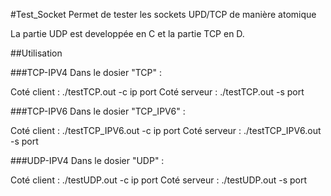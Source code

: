 #Test_Socket
Permet de tester les sockets UPD/TCP de manière atomique

La partie UDP est developpée en C et la partie TCP en D.
 
##Utilisation

###TCP-IPV4
Dans le dosier "TCP" :

Coté client : ./testTCP.out -c ip port 
Coté serveur : ./testTCP.out -s port

###TCP-IPV6
Dans le dosier "TCP_IPV6" :

Coté client : ./testTCP_IPV6.out -c ip port 
Coté serveur : ./testTCP_IPV6.out -s port

###UDP-IPV4
Dans le dosier "UDP" :

Coté client : ./testUDP.out -c ip port
Coté serveur : ./testUDP.out -s port

